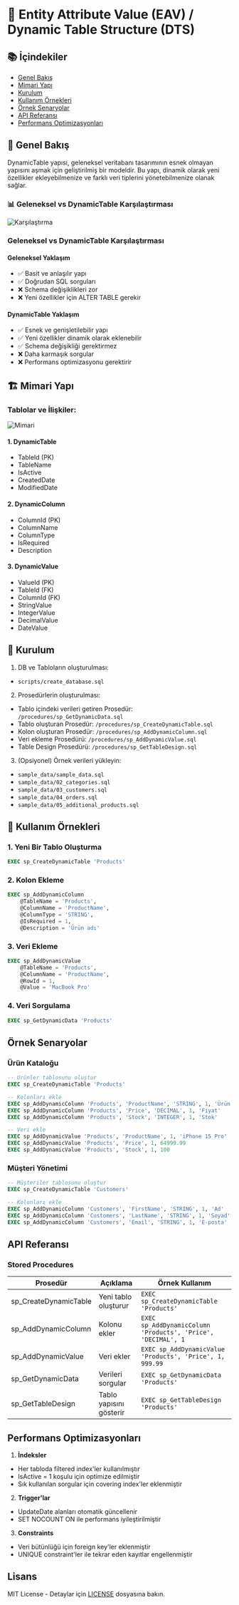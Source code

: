# 🎯 Entity Attribute Value (EAV) / Dynamic Table Structure (DTS)

## 📚 İçindekiler
- [Genel Bakış](#-genel-bakış)
- [Mimari Yapı](#-mimari-yapı)
- [Kurulum](#-kurulum)
- [Kullanım Örnekleri](#-kullanım-örnekleri)
- [Örnek Senaryolar](#örnek-senaryolar)
- [API Referansı](#api-referansı)
- [Performans Optimizasyonları](#performans-optimizasyonları)

## 🎯 Genel Bakış

DynamicTable yapısı, geleneksel veritabanı tasarımının esnek olmayan yapısını aşmak için geliştirilmiş bir modeldir. Bu yapı, dinamik olarak yeni özellikler ekleyebilmenize ve farklı veri tiplerini yönetebilmenize olanak sağlar.

### 📊 Geleneksel vs DynamicTable Karşılaştırması

![Karşılaştırma](docs/images/comparison.png)

### Geleneksel vs DynamicTable Karşılaştırması

#### Geleneksel Yaklaşım
- ✅ Basit ve anlaşılır yapı
- ✅ Doğrudan SQL sorguları
- ❌ Schema değişiklikleri zor
- ❌ Yeni özellikler için ALTER TABLE gerekir

#### DynamicTable Yaklaşım
- ✅ Esnek ve genişletilebilir yapı
- ✅ Yeni özellikler dinamik olarak eklenebilir
- ✅ Schema değişikliği gerektirmez
- ❌ Daha karmaşık sorgular
- ❌ Performans optimizasyonu gerektirir

## 🏗 Mimari Yapı

### Tablolar ve İlişkiler:

![Mimari](docs/images/eav_schema.png)

#### 1. DynamicTable
- TableId (PK)
- TableName
- IsActive
- CreatedDate
- ModifiedDate

#### 2. DynamicColumn
- ColumnId (PK)
- ColumnName
- ColumnType
- IsRequired
- Description

#### 3. DynamicValue
- ValueId (PK)
- TableId (FK)
- ColumnId (FK)
- StringValue
- IntegerValue
- DecimalValue
- DateValue

## 🚀 Kurulum

1. DB ve Tabloların oluşturulması:
- `scripts/create_database.sql`

2. Prosedürlerin oluşturulması:
- Tablo içindeki verileri getiren Prosedür: `/procedures/sp_GetDynamicData.sql`
- Tablo oluşturan Prosedür: `/procedures/sp_CreateDynamicTable.sql`
- Kolon oluşturan Prosedür: `/procedures/sp_AddDynamicColumn.sql`
- Veri ekleme Prosedürü: `/procedures/sp_AddDynamicValue.sql`
- Table Design Prosedürü: `/procedures/sp_GetTableDesign.sql`

3. (Opsiyonel) Örnek verileri yükleyin:
- `sample_data/sample_data.sql`
- `sample_data/02_categories.sql`
- `sample_data/03_customers.sql`
- `sample_data/04_orders.sql`
- `sample_data/05_additional_products.sql`

## 📝 Kullanım Örnekleri

### 1. Yeni Bir Tablo Oluşturma
```sql
EXEC sp_CreateDynamicTable 'Products'
```

### 2. Kolon Ekleme
```sql
EXEC sp_AddDynamicColumn 
    @TableName = 'Products',
    @ColumnName = 'ProductName',
    @ColumnType = 'STRING',
    @IsRequired = 1,
    @Description = 'Ürün adı'
```

### 3. Veri Ekleme
```sql
EXEC sp_AddDynamicValue 
    @TableName = 'Products',
    @ColumnName = 'ProductName',
    @RowId = 1,
    @Value = 'MacBook Pro'
```

### 4. Veri Sorgulama
```sql
EXEC sp_GetDynamicData 'Products'
```

## Örnek Senaryolar

### Ürün Kataloğu
```sql
-- Ürünler tablosunu oluştur
EXEC sp_CreateDynamicTable 'Products'

-- Kolonları ekle
EXEC sp_AddDynamicColumn 'Products', 'ProductName', 'STRING', 1, 'Ürün adı'
EXEC sp_AddDynamicColumn 'Products', 'Price', 'DECIMAL', 1, 'Fiyat'
EXEC sp_AddDynamicColumn 'Products', 'Stock', 'INTEGER', 1, 'Stok'

-- Veri ekle
EXEC sp_AddDynamicValue 'Products', 'ProductName', 1, 'iPhone 15 Pro'
EXEC sp_AddDynamicValue 'Products', 'Price', 1, 64999.99
EXEC sp_AddDynamicValue 'Products', 'Stock', 1, 100
```

### Müşteri Yönetimi
```sql
-- Müşteriler tablosunu oluştur
EXEC sp_CreateDynamicTable 'Customers'

-- Kolonları ekle
EXEC sp_AddDynamicColumn 'Customers', 'FirstName', 'STRING', 1, 'Ad'
EXEC sp_AddDynamicColumn 'Customers', 'LastName', 'STRING', 1, 'Soyad'
EXEC sp_AddDynamicColumn 'Customers', 'Email', 'STRING', 1, 'E-posta'
```

## API Referansı

### Stored Procedures

| Prosedür | Açıklama | Örnek Kullanım |
|----------|----------|----------------|
| sp_CreateDynamicTable | Yeni tablo oluşturur | `EXEC sp_CreateDynamicTable 'Products'` |
| sp_AddDynamicColumn | Kolonu ekler | `EXEC sp_AddDynamicColumn 'Products', 'Price', 'DECIMAL', 1` |
| sp_AddDynamicValue | Veri ekler | `EXEC sp_AddDynamicValue 'Products', 'Price', 1, 999.99` |
| sp_GetDynamicData | Verileri sorgular | `EXEC sp_GetDynamicData 'Products'` |
| sp_GetTableDesign | Tablo yapısını gösterir | `EXEC sp_GetTableDesign 'Products'` |

## Performans Optimizasyonları

1. **İndeksler**
- Her tabloda filtered index'ler kullanılmıştır
- IsActive = 1 koşulu için optimize edilmiştir
- Sık kullanılan sorgular için covering index'ler eklenmiştir

2. **Trigger'lar**
- UpdateDate alanları otomatik güncellenir
- SET NOCOUNT ON ile performans iyileştirilmiştir

3. **Constraints**
- Veri bütünlüğü için foreign key'ler eklenmiştir
- UNIQUE constraint'ler ile tekrar eden kayıtlar engellenmiştir

## Lisans
MIT License - Detaylar için [LICENSE](LICENSE) dosyasına bakın.